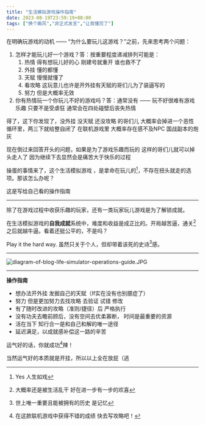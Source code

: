 ```yaml
---
title: "生活模拟游戏操作指南"
date: 2023-08-19T23:59:19+08:00
tags: ["换个画风","非正式发言","让我懂完了"]
---
```


在明确玩游戏的动机 —— “为什么要玩儿这游戏？”之前，先来思考两个问题：

1. 怎样才能玩儿好一个游戏？答：按重要程度递减排列可能是：
	1. 热情 得有想玩儿好的心 刚建号就重开 谁也救不了
	2. 外挂 懂的都懂
	3. 天赋 慢慢就懂了
	4. 看攻略 这玩意儿也许是开外挂有天赋的哥们儿为了装逼写的
	5. 努力 但是大概率无效
2. 你有热情玩一个你玩儿不好的游戏吗？答：通常没有 —— 玩不好很难有游戏乐趣 只要不是受虐狂 通常会在四处碰壁后丧失热情

得了，这下你发现了，没外挂 没天赋 还没攻略 的哥们儿 大概率会掉进一个恶性循环里，两三下就给整自闭了 在联机游戏里 大概率存在感不及NPC 国战副本的炮灰

现在倒过来回答开头的问题，如果是为了游戏乐趣而玩的 这样的哥们儿就可以掉头走人了 因为继续下去显然会是痛苦大于快乐的过程

操蛋的事情来了，这个生活模拟游戏 ，是拿命在玩儿的[^1]，不存在扭头就走的选项。那该怎么办呢？

这是写给自己看的操作指南

---

除了在游戏过程中收获乐趣的玩家，还有一类玩家玩儿游戏是为了解锁成就。

在生活模拟游戏的**自我成就**系统中，难度和收益是成正比的。开局越苦逼，通关[^2]之后就越牛逼。看着还挺公平的，不是吗？

Play it the hard way. 虽然只关于个人，但却带着该死的史诗[^3]感。

---
![diagram-of-blog-life-simulator-operations-guide.JPG](https://gcore.jsdelivr.net/gh/AlexLiu2022/resources/img/diagram-of-blog-life-simulator-operations-guide.JPG)

---

**操作指南**

- 想办法开外挂 发掘自己的天赋（If实在没有也别臆症了）
- 努力 但是更加努力去找攻略 去验证 试错 修改
- 有了随时改进的攻略（准则/捷径）后 严格执行
- 没有功夫去瞻前顾后，没有空间去优柔寡断， 时间是最重要的资源
- 活在当下 知行合一是和自己和解的唯一途径
- 延迟满足，以成就感补偿这一路的辛苦

运气好的话，你就成功[^4]辣！

当然运气好的本质就是开挂，所以以上全在放屁（逃

[^1]:Yes 人生如戏
[^2]:大概率还是被生活乱干 好在进一步有一步的欢喜
[^3]:世上唯一重要且能被拥有的历史 是记忆
[^4]:在这款联机游戏中获得不错的成绩 快去写攻略吧！
